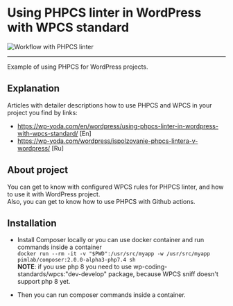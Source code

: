 # Using PHPCS linter in WordPress with WPCS standard

![Workflow with PHPCS linter](https://github.com/renakdup/using-phpcs-for-wordpress/workflows/Workflow%20with%20PHPCS%20linter/badge.svg)

---

Example of using PHPCS for WordPress projects.

## Explanation
Articles with detailer descriptions how to use PHPCS and WPCS in your project you find by links:
- https://wp-yoda.com/en/wordpress/using-phpcs-linter-in-wordpress-with-wpcs-standard/ [En]
- https://wp-yoda.com/wordpress/ispolzovanie-phpcs-lintera-v-wordpress/ [Ru]


## About project
You can get to know with configured WPCS rules for PHPCS linter, and how to use it with WordPress project.  
Also, you can get to know how to use PHPCS with Github actions.

## Installation
- Install Composer locally or you can use docker container and run commands inside a container   
`docker run --rm -it -v "$PWD":/usr/src/myapp -w /usr/src/myapp pimlab/composer:2.0.0-alpha3-php7.4 sh`  
**NOTE**: if you use php 8 you need to use wp-coding-standards/wpcs:"dev-develop" package, because WPCS sniff doesn't support php 8 yet.

- Then you can run composer commands inside a container.
